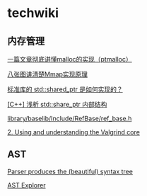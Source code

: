 # techwiki
## 内存管理

[一篇文章彻底讲懂malloc的实现（ptmalloc）
](https://blog.csdn.net/songchuwang1868/article/details/89951543)

[八张图讲清楚Mmap实现原理](https://www.51cto.com/article/778563.html)

[标准库的 std::shared_ptr 是如何实现的？](https://zhiqiang.org/coding/std-shared-ptr.html)

[[C++] 浅析 std::share_ptr 内部结构](https://wenfh2020.com/2023/12/28/shared-ptr/)

[library/baselib/Include/RefBase/ref_base.h](https://github.com/haosk1/UILayoutVisualizationTool_public/blob/3d66b796a804cb53f8d3d822e0b975a84b55a5d3/library/baselib/Include/RefBase/ref_base.h#L63)

[2. Using and understanding the Valgrind core](https://valgrind.org/docs/manual/manual-core.html?spm=ata.21736010.0.0.54731282wmgTZG)

## AST
[Parser produces the (beautiful) syntax tree](https://esprima.org/demo/parse.html#)

[AST Explorer](https://astexplorer.net)

